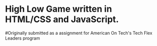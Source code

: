 
<h1><b>High Low Game written in HTML/CSS and JavaScript.</b></h1>
#Originally submitted as a assignment for American On Tech's Tech Flex Leaders program
